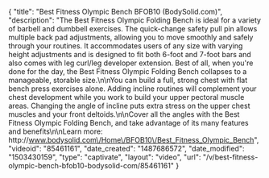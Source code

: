 {
    "title": "Best Fitness Olympic Bench BFOB10 (BodySolid.com)",
    "description": "The Best Fitness Olympic Folding Bench is ideal for a variety of barbell and dumbbell exercises. The quick-change safety pull pin allows multiple back pad adjustments, allowing you to move smoothly and safely through your routines. It accommodates users of any size with varying height adjustments and is designed to fit both 6-foot and 7-foot bars and also comes with leg curl\/leg developer extension. Best of all, when you're done for the day, the Best Fitness Olympic Folding Bench collapses to a manageable, storable size.\n\nYou can build a full, strong chest with flat bench press exercises alone. Adding incline routines will complement your chest development while you work to build your upper pectoral muscle areas. Changing the angle of incline puts extra stress on the upper chest muscles and your front deltoids.\n\nCover all the angles with the Best Fitness Olympic Folding Bench, and take advantage of its many features and benefits\n\nLearn more: http:\/\/www.bodysolid.com\/Home\/BFOB10\/Best_Fitness_Olympic_Bench",
    "videoid": "85461161",
    "date_created": "1487686572",
    "date_modified": "1503430159",
    "type": "captivate",
    "layout": "video",
    "url": "\/v\/best-fitness-olympic-bench-bfob10-bodysolid-com\/85461161"
}
